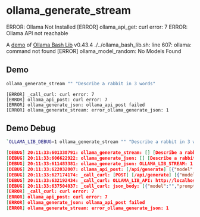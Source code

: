 # ollama_generate_stream
ERROR: Ollama Not Installed
[ERROR] ollama_api_get: curl error: 7
ERROR: Ollama API not reachable

A [demo](../README.md#demos) of [Ollama Bash Lib](https://github.com/attogram/ollama-bash-lib) v0.43.4
./../ollama_bash_lib.sh: line 607: ollama: command not found
[ERROR] ollama_model_random: No Models Found

## Demo

```bash
ollama_generate_stream "" "Describe a rabbit in 3 words"
```
```
[ERROR] _call_curl: curl error: 7
[ERROR] ollama_api_post: curl error: 7
[ERROR] ollama_generate_json: ollama_api_post failed
[ERROR] ollama_generate_stream: error_ollama_generate_json: 1

```

## Demo Debug

```bash
`OLLAMA_LIB_DEBUG=1 ollama_generate_stream "" "Describe a rabbit in 3 words"`
```
```json
[DEBUG] 20:11:33:601338791: ollama_generate_stream: [] [Describe a rabbit in 3 words]
[DEBUG] 20:11:33:606622922: ollama_generate_json: [] [Describe a rabbit in 3 words]
[DEBUG] 20:11:33:611483381: ollama_generate_json: OLLAMA_LIB_STREAM: 1
[DEBUG] 20:11:33:622032007: ollama_api_post: [/api/generate] [{"model":"","prompt":"Describe a rabbit in 3 words","stream":true}]
[DEBUG] 20:11:33:627174174: _call_curl: [POST] [/api/generate] [{"model":"","prompt":"Describe a rabbit in 3 words","stream":true}]
[DEBUG] 20:11:33:632192434: _call_curl: OLLAMA_LIB_API: http://localhost:11434
[DEBUG] 20:11:33:637504037: _call_curl: json_body: [{"model":"","prompt":"Describe a rabbit in 3 words","stream":true}]
[ERROR] _call_curl: curl error: 7
[ERROR] ollama_api_post: curl error: 7
[ERROR] ollama_generate_json: ollama_api_post failed
[ERROR] ollama_generate_stream: error_ollama_generate_json: 1

```

